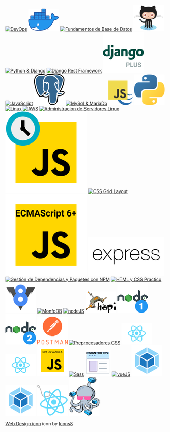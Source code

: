 <a href="https://github.com/macknilan/Cuaderno/blob/master/Admin_Servidores_Linux/Admin_Servidores_Linux.md"><img src="https://img.icons8.com/color/96/000000/devpost.png" alt="DevOps" title="DevOps"/></a>
<a href="https://github.com/macknilan/Cuaderno/blob/master/Docker/Docker.md"><img src="img/Moby-logo.png" width="96px" alt="Docker" title="Docker"/></a>
<a href="https://github.com/macknilan/Cuaderno/blob/master/Fundamentos_de_BD/Fundamentos_de_BD.md"><img src="https://img.icons8.com/color/96/000000/database.png" alt="Fundamentos de Base de Datos" title="Fundamentos de Base de Datos"/></a>
<a href="https://github.com/macknilan/Cuaderno/blob/master/GitHub/github.md"><img src="img/Octocat.png" width="96px" alt="GitHub" title="GitHub"/></a>
<a href="https://github.com/macknilan/Cuaderno/blob/master/Python_%26_Django/python_django.md"><img src="https://img.icons8.com/color/96/000000/django.png" alt="Python & Django" title="Python & Django"/></a>
<a href="https://github.com/macknilan/Cuaderno/blob/master/Django_avanzado/Django_rest_framework.md"><img src="img/django_rest_framework.png" alt="Django Rest Framework" title="Django Rest Framework" width="128px"/></a>
<a href="https://github.com/macknilan/Cuaderno/blob/master/Django_avanzado/django_avanzado.md"><img src="img/icons8-django_plus.svg" alt="Django Avanzado" title="Django Avanzado" width="128px"/></a>
<a href="https://github.com/macknilan/Cuaderno/blob/master/JavaScript/README.md"><img src="https://img.icons8.com/color/96/000000/javascript.png" alt="JavaScript" title="JavaScript"/></a>
<a href="https://github.com/macknilan/Cuaderno/blob/master/PostgreSQL/PostgreSQL.md"><img src="img/Postgresql_elephant.svg" width="96px" alt="PostgreSql" title="PostgreSql"/></a>
<a href="https://github.com/macknilan/Cuaderno/blob/master/Mysql/MySQL.md"><img src="https://img.icons8.com/ios-filled/100/000000/mysql-logo.png" alt="MySql & MariaDb" title="MySql & MariaDb"/></a>
[![jQuery to Javascript](img/jquery_to_javascript.png "jQuery to Javascript")](https://github.com/macknilan/Cuaderno/blob/master/jQuery_to_Javascript/c_jquery_2_javascript_2018.md)
<a href="https://github.com/macknilan/Cuaderno/tree/master/Python"><img src="img/Python-logo-notext.svg" width="96px" alt="Python" title="Python"/></a>
<a href="https://github.com/macknilan/Cuaderno/blob/master/Linux/Linux.md"><img src="https://img.icons8.com/color/96/000000/linux.png" alt="Linux" title="Linux"/></a>
<a href="https://github.com/macknilan/Cuaderno/blob/master/Aws/c_amazon_web_services.md"><img src="https://img.icons8.com/color/96/000000/amazon-web-services.png" alt="AWS" title="AWS"/></a>
<a href="https://github.com/macknilan/Cuaderno/blob/master/Admin_Servidores_Linux/Admin_Servidores_Linux.md"><img src="https://img.icons8.com/color/96/000000/linux-client.png" alt="Administracion de Servidores Linux" title="Administracion de Servidores Linux"/></a>
<a href="https://github.com/macknilan/Cuaderno/blob/master/Asincronismo_con_js/asincronismo_con_js.md"><img src="img/icons8-javascript.svg" alt="Asincronismo con JavaScript" title="Asincronismo con JavaScript"/></a>
<a href="https://github.com/macknilan/Cuaderno/blob/master/CSS_Grid_Layout/css_grid_layout.md"><img src="https://img.icons8.com/dusk/64/000000/activity-grid.png" alt="CSS Grid Layout" title="CSS Grid Layout"/></a>
<a href="https://github.com/macknilan/Cuaderno/blob/master/Ecmascript_6_plus/ecmascript_6_plus.md"><img src="img/icons8-javascript-ecmascript_6.svg" alt="ECMAScript 6+" title="ECMAScript 6+"/></a>
<a href="https://github.com/macknilan/Cuaderno/blob/master/ExpressJS/expressjs.md"><img src="img/express-js-seeklogo.com.svg" alt="expressJS" title="expressJS"/></a>
<a href="https://github.com/macknilan/Cuaderno/blob/master/Gestion_depend_y_paquetes_NPM/gestion_depend_y_paquetes_npm.md"><img src="https://img.icons8.com/color/96/000000/npm.png" alt="Gestión de Dependencias y Paquetes con NPM" title="Gestión de Dependencias y Paquetes con NPM"/></a>
<a href="https://github.com/macknilan/Cuaderno/blob/master/Html_css_practico/html_css_practico.md"><img src="https://img.icons8.com/cotton/64/000000/web-design.png" alt="HTML y CSS Practico" title="HTML y CSS Practico"/></a>
<a href="https://github.com/macknilan/Cuaderno/blob/master/JS_Engine_V8_y_el_navegador/js_engine_v8_y_el_navegador.md"><img src="img/v8.svg" width="96px" alt="avaScript Engine (V8) y el Navegador" title="avaScript Engine (V8) y el Navegador"/></a>
<a href="https://github.com/macknilan/Cuaderno/blob/master/MongoDB/mongodb.md"><img src="https://img.icons8.com/color/96/000000/mongodb.png" alt="MonfoDB" title="MonfoDB"/></a>
<a href="https://github.com/macknilan/Cuaderno/blob/master/NodeJS/nodejs.md"><img src="https://img.icons8.com/color/96/000000/nodejs.png" alt="nodeJS" title="nodeJS"/></a>
<a href="https://github.com/macknilan/Cuaderno/blob/master/NodeJS_HapiJS/nodejs_hapi.md"><img src="img/hapiJS.png" width="96px" alt="hapiJS" title="hapiJS"/></a>
<a href="https://github.com/macknilan/Cuaderno/blob/master/NodeJS_fundamentos/nodejs_fundamentos.md"><img src="img/nodejs_fundamentos.png" alt="Fundamentos de Node.js" title="Fundamentos de Node.js"/></a>
<a href="https://github.com/macknilan/Cuaderno/blob/master/NodeJS_practico/nodejs_practico.md"><img src="img/nodejs_practico.png" alt="nodeJS Practico" title="nodeJS Practico"/></a>
<a href="https://github.com/macknilan/Cuaderno/blob/master/Postman/postman.md"><img src="img/postman-logo-stacked.svg" width="96px" alt="Postman" title="Postman"/></a>
<a href="https://github.com/macknilan/Cuaderno/blob/master/Preprocesadores_css/preprocesadores_css.md"><img src="https://img.icons8.com/bubbles/50/000000/process.png" alt="Preprocesadores CSS" title="Preprocesadores CSS"/></a>
<a href="https://github.com/macknilan/Cuaderno/blob/master/ReactJS/reactJs.md"><img src="img/react-icon.svg" width="96px" alt="Curso de React.js" title="Curso de React.js"/></a>
<a href="https://github.com/macknilan/Cuaderno/blob/master/ReactJS_practico/reactjs_practico.md"><img src="img/react-icon.svg" width="96px" alt="Curso Práctico de React JS" title="Curso Práctico de React JS"/></a>
<a href="https://github.com/macknilan/Cuaderno/blob/master/SPA_con_javascript_vanilla/spa_con_javascript_vanilla.md"><img src="img/icons8-javascript-96-spa-js-vanilla.png" alt="Single Page Application con JavaScript Vanilla" title="Single Page Application con JavaScript Vanilla"/></a>
<a href="https://github.com/macknilan/Cuaderno/blob/master/Sass_css/sass_css.md"><img src="https://img.icons8.com/color/48/000000/sass.png" alt="Sass" title="Sass"/></a>
<a href="https://github.com/macknilan/Cuaderno/blob/master/Sistemas_de_diseno_para_dev/sistemas_de_diseno_para_dev.md"><img src="img/icons8-web-design-80-design-for-dev.png" alt="Sistemas de Diseño para Desarrolladores" title="Sistemas de Diseño para Desarrolladores"/></a>
<a href="https://github.com/macknilan/Cuaderno/tree/master/vueJs"><img src="https://img.icons8.com/color/96/000000/vue-js.png" alt="vueJS" title="vueJS"/></a>
<a href="https://github.com/macknilan/Cuaderno/blob/master/WebPack/WebPack.md"><img src="img/webpack.png" width="96px" alt="Webpack" title="Webpack"/></a>
<a href="https://github.com/macknilan/Cuaderno/blob/master/Webpack_2/webpack.md"><img src="img/webpack.png" width="96px" alt="Webpack" title="Webpack_2"/></a>
<a href="https://github.com/macknilan/Cuaderno/blob/master/ReactJS_Hooks/reactjs_hooks.md"><img src="img/reactjs_hooks.png" width="96px" alt="ReactJS Hooks" title="ReactJS Hooks"/></a>
<a href="https://github.com/macknilan/Cuaderno/blob/master/Dockerize_django/Dockerize_django.md"><img src="img/dockerize.jpg" width="96px" alt="Dockerizando Django y +" title="Dockerizando Django y +"/></a>

<a target="_blank" href="https://icons8.com/icons/set/web-design">Web Design icon</a> icon by <a target="_blank" href="https://icons8.com">Icons8</a>
